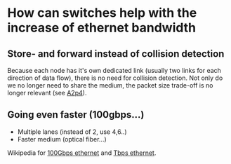 # How can switches help with the increase of ethernet bandwidth

## Store- and forward instead of collision detection
Because each node has it's own dedicated link (usually two links for each direction of data flow), there is no need for collision detection. Not only do we no longer need to share the medium, the packet size trade-off is no longer relevant (see [A2p4](https://github.com/toonsevrin/Networking-assignments/tree/master/A2p4-Ethernet)).

## Going even faster (100gbps...)
- Multiple lanes (instead of 2, use 4,6..)
- Faster medium (optical fiber...)

Wikipedia for [100Gbps ethernet](https://en.wikipedia.org/wiki/100_Gigabit_Ethernet) and [Tbps ethernet](https://en.wikipedia.org/wiki/Terabit_Ethernet). 
